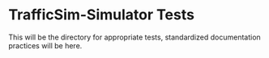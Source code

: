 # TrafficSim-Simulator Tests
This will be the directory for appropriate tests, standardized documentation practices will be here.
